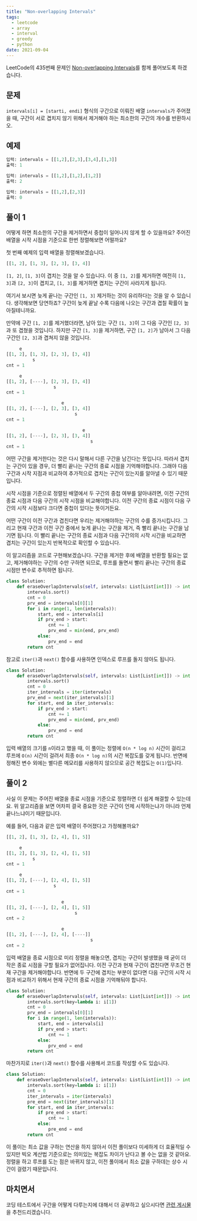 ```yaml
---
title: "Non-overlapping Intervals"
tags:
  - leetcode
  - array
  - interval
  - greedy
  - python
date: 2021-09-04
---
```


LeetCode의 435번째 문제인 [Non-overlapping Intervals](https://leetcode.com/problems/non-overlapping-intervals/)를 함께 풀어보도록 하겠습니다.

## 문제

`intervals[i] = [starti, endi]` 형식의 구간으로 이뤄진 배열 `intervals`가 주어졌을 때, 구간이 서로 겹치지 않기 위해서 제거해야 하는 최소한의 구간의 개수를 반환하시오.

## 예제

```py
입력: intervals = [[1,2],[2,3],[3,4],[1,3]]
출력: 1
```

```py
입력: intervals = [[1,2],[1,2],[1,2]]
출력: 2
```

```py
입력: intervals = [[1,2],[2,3]]
출력: 0
```

## 풀이 1

어떻게 하면 최소한의 구간을 제거하면서 중첩이 일어나지 않게 할 수 있을까요?
주어진 배열을 시작 시점을 기준으로 한번 정렬해보면 어떨까요?

첫 번째 예제의 입력 배열을 정렬해보겠습니다.

```py
[[1, 2], [1, 3], [2, 3], [3, 4]]
```

`[1, 2]`, `[1, 3]`이 겹치는 것을 알 수 있습니다.
이 중 `[1, 2]`를 제거하면 여전히 `[1, 3]`과 `[2, 3]`이 겹치고, `[1, 3]`를 제거하면 겹치는 구간이 사라지게 됩니다.

여기서 보시면 늦게 끝나는 구간인 `[1, 3]` 제거하는 것이 유리하다는 것을 알 수 있습니다.
생각해보면 당연하죠?
구간이 늦게 끝날 수록 다음에 나오는 구간과 겹칠 확률이 높아질테니까요.

만약에 구간 `[1, 2]`를 제거했더라면, 남아 있는 구간 `[1, 3]`이 그 다음 구간인 `[2, 3]`과 또 겹쳤을 것입니다.
하지만 구간 `[1, 3]`을 제거하면, 구간 `[1, 2]`가 남아서 그 다음 구간인 `[2, 3]`과 겹쳐지 않을 것입니다.

```py
     e
[[1, 2], [1, 3], [2, 3], [3, 4]]
          s
cnt = 1
```

```py
     e
[[1, 2], [----], [2, 3], [3, 4]]
                  s
cnt = 1
```

```py
                     e
[[1, 2], [----], [2, 3], [3, 4]]
                          s
cnt = 1
```

```py
                             e
[[1, 2], [----], [2, 3], [3, 4]]
                                s
cnt = 1
```

어떤 구간을 제거한다는 것은 다시 말해서 다른 구간을 남긴다는 뜻입니다.
따라서 겹치는 구간이 있을 경우, 더 빨리 끝나는 구간의 종료 시점을 기억해야합니다.
그래야 다음 구간과 시작 지점과 비교하여 추가적으로 겹치는 구간이 있는지를 알아낼 수 있기 때문입니다.

시작 시점을 기준으로 정렬된 배열에서 두 구간의 중첩 여부를 알아내려면, 이전 구간의 종료 시점과 다음 구간의 시작 시점을 비교해야합니다.
이전 구간의 종료 시점이 다음 구간의 시작 시점보다 크다면 중첩이 있다는 뜻이거든요.

어떤 구간이 이전 구간과 겹친다면 우리는 제거해야하는 구간의 수를 증가시킵니다.
그리고 현재 구간과 이전 구간 중에서 늦게 끝나는 구간을 제거, 즉 빨리 끝나는 구간을 남기면 됩니다.
이 빨리 끝나는 구간의 종료 시점과 다음 구간의의 시작 시간을 비교하면 겹치는 구간이 있는지 반복적으로 확인할 수 있습니다.

이 알고리즘을 코드로 구현해보겠습니다.
구간을 제거한 후에 배열을 반환할 필요는 없고, 제거해야하는 구간의 수만 구하면 되므로, 루프를 돌면서 빨리 끝나는 구간의 종료 시점만 변수로 추적하면 됩니다.

```py
class Solution:
    def eraseOverlapIntervals(self, intervals: List[List[int]]) -> int:
        intervals.sort()
        cnt = 0
        prv_end = intervals[0][1]
        for i in range(1, len(intervals)):
            start, end = intervals[i]
            if prv_end > start:
                cnt += 1
                prv_end = min(end, prv_end)
            else:
                prv_end = end
        return cnt
```

참고로 `iter()`과 `next()` 함수를 사용하면 인덱스로 루프를 돌지 않아도 됩니다.

```py
class Solution:
    def eraseOverlapIntervals(self, intervals: List[List[int]]) -> int:
        intervals.sort()
        cnt = 0
        iter_intervals = iter(intervals)
        prv_end = next(iter_intervals)[1]
        for start, end in iter_intervals:
            if prv_end > start:
                cnt += 1
                prv_end = min(end, prv_end)
            else:
                prv_end = end
        return cnt
```

입력 배열의 크기를 `n`이라고 했을 때, 이 풀이는 정렬에 `O(n * log n)` 시간이 걸리고 루프에 `O(n)` 시간이 걸려서 최종 `O(n * log n)`의 시간 복잡도를 갖게 됩니다.
반면에 정해진 변수 외에는 별다른 메모리를 사용하지 않으므로 공간 복잡도는 `O(1)`입니다.

## 풀이 2

사실 이 문제는 주어진 배열을 종료 시점을 기준으로 정렬하면 더 쉽게 해결할 수 있는데요.
위 알고리즘을 보면 어차피 결국 중요한 것은 구간이 언제 시작하는냐가 아니라 언제 끝나느냐이기 때문입니다.

예를 들어, 다음과 같은 입력 배열이 주어졌다고 가정해볼까요?

```py
[[1, 2], [1, 3], [2, 4], [1, 5]]
```

```py
     e
[[1, 2], [1, 3], [2, 4], [1, 5]]
          s
cnt = 1
```

```py
     e
[[1, 2], [----], [2, 4], [1, 5]]
                  s
cnt = 1
```

```py
                     e
[[1, 2], [----], [2, 4], [1, 5]]
                          s
cnt = 2
```

```py
                     e
[[1, 2], [----], [2, 4], [----]]
                                s
cnt = 2
```

입력 배열을 종료 시점으로 미리 정렬을 해놓으면, 겹치는 구간이 발생했을 때 굳이 더 작은 종료 시점을 구할 필요가 없어집니다.
이전 구간과 현재 구간이 겹친다면 무조건 현재 구간을 제거해야합니다.
반면에 두 구간에 겹치는 부분이 없다면 다음 구간의 시작 시점과 비교하기 위해서 현재 구간의 종료 시점을 기억해둬야 합니다.

```py
class Solution:
    def eraseOverlapIntervals(self, intervals: List[List[int]]) -> int:
        intervals.sort(key=lambda i: i[1])
        cnt = 0
        prv_end = intervals[0][1]
        for i in range(1, len(intervals)):
            start, end = intervals[i]
            if prv_end > start:
                cnt += 1
            else:
                prv_end = end
        return cnt
```

마찬가지로 `iter()`과 `next()` 함수를 사용해서 코드를 작성할 수도 있습니다.

```py
class Solution:
    def eraseOverlapIntervals(self, intervals: List[List[int]]) -> int:
        intervals.sort(key=lambda i: i[1])
        cnt = 0
        iter_intervals = iter(intervals)
        pre_end = next(iter_intervals)[1]
        for start, end in iter_intervals:
            if pre_end > start:
                cnt += 1
            else:
                pre_end = end
        return cnt
```

이 풀이는 최소 값을 구하는 연산을 하지 않아서 이전 풀이보다 미세하게 더 효율적일 수 있지만 빅오 계산법 기준으로는 의미있는 복잡도 차이가 난다고 볼 수는 없을 것 같아요.
정렬을 하고 루프를 도는 점은 바뀌지 않고, 이전 풀이에서 최소 값을 구하데는 상수 시간이 걸렸기 때문입니다.

## 마치면서

코딩 테스트에서 구간을 어떻게 다루는지에 대해서 더 공부하고 싶으시다면 [관련 게시물](/data-structures/interval/)을 추천드리겠습니다.
